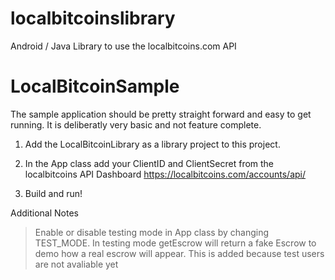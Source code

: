 localbitcoinslibrary
====================

Android / Java Library to use the localbitcoins.com API


LocalBitcoinSample
====================
The sample application should be pretty straight forward and easy to get running. It is deliberatly very basic and not feature complete.

1. Add the LocalBitcoinLibrary as a library project to this project.

2. In the App class add your ClientID and ClientSecret from the localbitcoins API Dashboard https://localbitcoins.com/accounts/api/

3. Build and run!

Additional Notes

> Enable or disable testing mode in App class by changing TEST_MODE. In testing mode getEscrow will return a fake Escrow to demo how a real escrow will appear. This is added because test users are not avaliable yet

